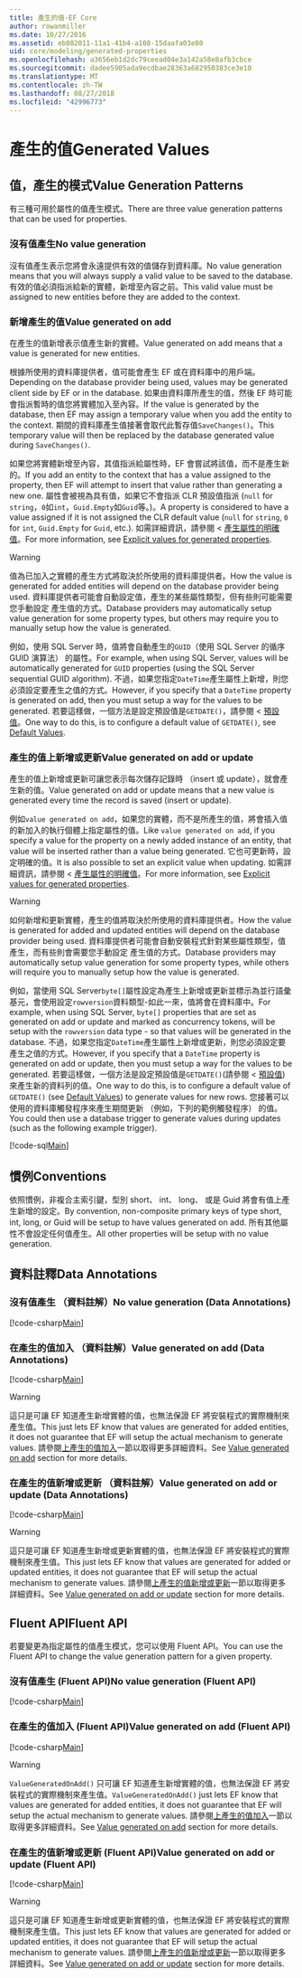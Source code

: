 ```yaml
---
title: 產生的值-EF Core
author: rowanmiller
ms.date: 10/27/2016
ms.assetid: eb082011-11a1-41b4-a108-15daafa03e80
uid: core/modeling/generated-properties
ms.openlocfilehash: a3656eb1d2dc79ceead04e3a142a58e8afb3cbce
ms.sourcegitcommit: dadee5905ada9ecdbae28363a682950383ce3e10
ms.translationtype: MT
ms.contentlocale: zh-TW
ms.lasthandoff: 08/27/2018
ms.locfileid: "42996773"
---
```

# <a name="generated-values"></a><span data-ttu-id="b04aa-102">產生的值</span><span class="sxs-lookup"><span data-stu-id="b04aa-102">Generated Values</span></span>

## <a name="value-generation-patterns"></a><span data-ttu-id="b04aa-103">值，產生的模式</span><span class="sxs-lookup"><span data-stu-id="b04aa-103">Value Generation Patterns</span></span>

<span data-ttu-id="b04aa-104">有三種可用於屬性的值產生模式。</span><span class="sxs-lookup"><span data-stu-id="b04aa-104">There are three value generation patterns that can be used for properties.</span></span>

### <a name="no-value-generation"></a><span data-ttu-id="b04aa-105">沒有值產生</span><span class="sxs-lookup"><span data-stu-id="b04aa-105">No value generation</span></span>

<span data-ttu-id="b04aa-106">沒有值產生表示您將會永遠提供有效的值儲存到資料庫。</span><span class="sxs-lookup"><span data-stu-id="b04aa-106">No value generation means that you will always supply a valid value to be saved to the database.</span></span> <span data-ttu-id="b04aa-107">有效的值必須指派給新的實體，新增至內容之前。</span><span class="sxs-lookup"><span data-stu-id="b04aa-107">This valid value must be assigned to new entities before they are added to the context.</span></span>

### <a name="value-generated-on-add"></a><span data-ttu-id="b04aa-108">新增產生的值</span><span class="sxs-lookup"><span data-stu-id="b04aa-108">Value generated on add</span></span>

<span data-ttu-id="b04aa-109">在產生的值新增表示值產生新的實體。</span><span class="sxs-lookup"><span data-stu-id="b04aa-109">Value generated on add means that a value is generated for new entities.</span></span>

<span data-ttu-id="b04aa-110">根據所使用的資料庫提供者，值可能會產生 EF 或在資料庫中的用戶端。</span><span class="sxs-lookup"><span data-stu-id="b04aa-110">Depending on the database provider being used, values may be generated client side by EF or in the database.</span></span> <span data-ttu-id="b04aa-111">如果由資料庫所產生的值，然後 EF 時可能會指派暫時的值您將實體加入至內容。</span><span class="sxs-lookup"><span data-stu-id="b04aa-111">If the value is generated by the database, then EF may assign a temporary value when you add the entity to the context.</span></span> <span data-ttu-id="b04aa-112">期間的資料庫產生值接著會取代此暫存值`SaveChanges()`。</span><span class="sxs-lookup"><span data-stu-id="b04aa-112">This temporary value will then be replaced by the database generated value during `SaveChanges()`.</span></span>

<span data-ttu-id="b04aa-113">如果您將實體新增至內容，其值指派給屬性時，EF 會嘗試將該值，而不是產生新的。</span><span class="sxs-lookup"><span data-stu-id="b04aa-113">If you add an entity to the context that has a value assigned to the property, then EF will attempt to insert that value rather than generating a new one.</span></span> <span data-ttu-id="b04aa-114">屬性會被視為具有值，如果它不會指派 CLR 預設值指派 (`null` for `string`，`0`如`int`，`Guid.Empty`如`Guid`等。)。</span><span class="sxs-lookup"><span data-stu-id="b04aa-114">A property is considered to have a value assigned if it is not assigned the CLR default value (`null` for `string`, `0` for `int`, `Guid.Empty` for `Guid`, etc.).</span></span> <span data-ttu-id="b04aa-115">如需詳細資訊，請參閱 <<c0> [ 產生屬性的明確值](../saving/explicit-values-generated-properties.md)。</span><span class="sxs-lookup"><span data-stu-id="b04aa-115">For more information, see [Explicit values for generated properties](../saving/explicit-values-generated-properties.md).</span></span>

> [!WARNING]  
> <span data-ttu-id="b04aa-116">值為已加入之實體的產生方式將取決於所使用的資料庫提供者。</span><span class="sxs-lookup"><span data-stu-id="b04aa-116">How the value is generated for added entities will depend on the database provider being used.</span></span> <span data-ttu-id="b04aa-117">資料庫提供者可能會自動設定值，產生的某些屬性類型，但有些則可能需要您手動設定 產生值的方式。</span><span class="sxs-lookup"><span data-stu-id="b04aa-117">Database providers may automatically setup value generation for some property types, but others may require you to manually setup how the value is generated.</span></span>
>
> <span data-ttu-id="b04aa-118">例如，使用 SQL Server 時，值將會自動產生的`GUID`（使用 SQL Server 的循序 GUID 演算法） 的屬性。</span><span class="sxs-lookup"><span data-stu-id="b04aa-118">For example, when using SQL Server, values will be automatically generated for `GUID` properties (using the SQL Server sequential GUID algorithm).</span></span> <span data-ttu-id="b04aa-119">不過，如果您指定`DateTime`產生屬性上新增，則您必須設定要產生之值的方式。</span><span class="sxs-lookup"><span data-stu-id="b04aa-119">However, if you specify that a `DateTime` property is generated on add, then you must setup a way for the values to be generated.</span></span> <span data-ttu-id="b04aa-120">若要這樣做，一個方法是設定預設值是`GETDATE()`，請參閱 <<c2> [ 預設值](relational/default-values.md)。</span><span class="sxs-lookup"><span data-stu-id="b04aa-120">One way to do this, is to configure a default value of `GETDATE()`, see [Default Values](relational/default-values.md).</span></span>

### <a name="value-generated-on-add-or-update"></a><span data-ttu-id="b04aa-121">產生的值上新增或更新</span><span class="sxs-lookup"><span data-stu-id="b04aa-121">Value generated on add or update</span></span>

<span data-ttu-id="b04aa-122">產生的值上新增或更新可讓您表示每次儲存記錄時 （insert 或 update），就會產生新的值。</span><span class="sxs-lookup"><span data-stu-id="b04aa-122">Value generated on add or update means that a new value is generated every time the record is saved (insert or update).</span></span>

<span data-ttu-id="b04aa-123">例如`value generated on add`，如果您的實體，而不是所產生的值，將會插入值的新加入的執行個體上指定屬性的值。</span><span class="sxs-lookup"><span data-stu-id="b04aa-123">Like `value generated on add`, if you specify a value for the property on a newly added instance of an entity, that value will be inserted rather than a value being generated.</span></span> <span data-ttu-id="b04aa-124">它也可更新時，設定明確的值。</span><span class="sxs-lookup"><span data-stu-id="b04aa-124">It is also possible to set an explicit value when updating.</span></span> <span data-ttu-id="b04aa-125">如需詳細資訊，請參閱 <<c0> [ 產生屬性的明確值](../saving/explicit-values-generated-properties.md)。</span><span class="sxs-lookup"><span data-stu-id="b04aa-125">For more information, see [Explicit values for generated properties](../saving/explicit-values-generated-properties.md).</span></span>

> [!WARNING]
> <span data-ttu-id="b04aa-126">如何新增和更新實體，產生的值將取決於所使用的資料庫提供者。</span><span class="sxs-lookup"><span data-stu-id="b04aa-126">How the value is generated for added and updated entities will depend on the database provider being used.</span></span> <span data-ttu-id="b04aa-127">資料庫提供者可能會自動安裝程式針對某些屬性類型，值產生，而有些則會需要您手動設定 產生值的方式。</span><span class="sxs-lookup"><span data-stu-id="b04aa-127">Database providers may automatically setup value generation for some property types, while others will require you to manually setup how the value is generated.</span></span>
> 
> <span data-ttu-id="b04aa-128">例如，當使用 SQL Server`byte[]`屬性設定為產生上新增或更新並標示為並行語彙基元，會使用設定`rowversion`資料類型-如此一來，值將會在資料庫中。</span><span class="sxs-lookup"><span data-stu-id="b04aa-128">For example, when using SQL Server, `byte[]` properties that are set as generated on add or update and marked as concurrency tokens, will be setup with the `rowversion` data type - so that values will be generated in the database.</span></span> <span data-ttu-id="b04aa-129">不過，如果您指定`DateTime`產生屬性上新增或更新，則您必須設定要產生之值的方式。</span><span class="sxs-lookup"><span data-stu-id="b04aa-129">However, if you specify that a `DateTime` property is generated on add or update, then you must setup a way for the values to be generated.</span></span> <span data-ttu-id="b04aa-130">若要這樣做，一個方法是設定預設值是`GETDATE()`(請參閱 <<c2> [ 預設值](relational/default-values.md)) 來產生新的資料列的值。</span><span class="sxs-lookup"><span data-stu-id="b04aa-130">One way to do this, is to configure a default value of `GETDATE()` (see [Default Values](relational/default-values.md)) to generate values for new rows.</span></span> <span data-ttu-id="b04aa-131">您接著可以使用的資料庫觸發程序來產生期間更新 （例如，下列的範例觸發程序） 的值。</span><span class="sxs-lookup"><span data-stu-id="b04aa-131">You could then use a database trigger to generate values during updates (such as the following example trigger).</span></span>
> 
> [!code-sql[Main](../../../samples/core/Modeling/FluentAPI/Samples/ValueGeneratedOnAddOrUpdate.sql)]

## <a name="conventions"></a><span data-ttu-id="b04aa-132">慣例</span><span class="sxs-lookup"><span data-stu-id="b04aa-132">Conventions</span></span>

<span data-ttu-id="b04aa-133">依照慣例，非複合主索引鍵，型別 short、 int、 long、 或是 Guid 將會有值上產生新增的設定。</span><span class="sxs-lookup"><span data-stu-id="b04aa-133">By convention, non-composite primary keys of type short, int, long, or Guid will be setup to have values generated on add.</span></span> <span data-ttu-id="b04aa-134">所有其他屬性不會設定任何值產生。</span><span class="sxs-lookup"><span data-stu-id="b04aa-134">All other properties will be setup with no value generation.</span></span>

## <a name="data-annotations"></a><span data-ttu-id="b04aa-135">資料註釋</span><span class="sxs-lookup"><span data-stu-id="b04aa-135">Data Annotations</span></span>

### <a name="no-value-generation-data-annotations"></a><span data-ttu-id="b04aa-136">沒有值產生 （資料註解）</span><span class="sxs-lookup"><span data-stu-id="b04aa-136">No value generation (Data Annotations)</span></span>

[!code-csharp[Main](../../../samples/core/Modeling/DataAnnotations/Samples/ValueGeneratedNever.cs#Sample)]

### <a name="value-generated-on-add-data-annotations"></a><span data-ttu-id="b04aa-137">在產生的值加入 （資料註解）</span><span class="sxs-lookup"><span data-stu-id="b04aa-137">Value generated on add (Data Annotations)</span></span>

[!code-csharp[Main](../../../samples/core/Modeling/DataAnnotations/Samples/ValueGeneratedOnAdd.cs#Sample)]

> [!WARNING]  
> <span data-ttu-id="b04aa-138">這只是可讓 EF 知道產生新增實體的值，也無法保證 EF 將安裝程式的實際機制來產生值。</span><span class="sxs-lookup"><span data-stu-id="b04aa-138">This just lets EF know that values are generated for added entities, it does not guarantee that EF will setup the actual mechanism to generate values.</span></span> <span data-ttu-id="b04aa-139">請參閱[上產生的值加入](#value-generated-on-add)一節以取得更多詳細資料。</span><span class="sxs-lookup"><span data-stu-id="b04aa-139">See [Value generated on add](#value-generated-on-add) section for more details.</span></span>

### <a name="value-generated-on-add-or-update-data-annotations"></a><span data-ttu-id="b04aa-140">在產生的值新增或更新 （資料註解）</span><span class="sxs-lookup"><span data-stu-id="b04aa-140">Value generated on add or update (Data Annotations)</span></span>

[!code-csharp[Main](../../../samples/core/Modeling/DataAnnotations/Samples/ValueGeneratedOnAddOrUpdate.cs#Sample)]

> [!WARNING]  
> <span data-ttu-id="b04aa-141">這只是可讓 EF 知道產生新增或更新實體的值，也無法保證 EF 將安裝程式的實際機制來產生值。</span><span class="sxs-lookup"><span data-stu-id="b04aa-141">This just lets EF know that values are generated for added or updated entities, it does not guarantee that EF will setup the actual mechanism to generate values.</span></span> <span data-ttu-id="b04aa-142">請參閱[上產生的值新增或更新](#value-generated-on-add-or-update)一節以取得更多詳細資料。</span><span class="sxs-lookup"><span data-stu-id="b04aa-142">See [Value generated on add or update](#value-generated-on-add-or-update) section for more details.</span></span>

## <a name="fluent-api"></a><span data-ttu-id="b04aa-143">Fluent API</span><span class="sxs-lookup"><span data-stu-id="b04aa-143">Fluent API</span></span>

<span data-ttu-id="b04aa-144">若要變更為指定屬性的值產生模式，您可以使用 Fluent API。</span><span class="sxs-lookup"><span data-stu-id="b04aa-144">You can use the Fluent API to change the value generation pattern for a given property.</span></span>

### <a name="no-value-generation-fluent-api"></a><span data-ttu-id="b04aa-145">沒有值產生 (Fluent API)</span><span class="sxs-lookup"><span data-stu-id="b04aa-145">No value generation (Fluent API)</span></span>

[!code-csharp[Main](../../../samples/core/Modeling/FluentAPI/Samples/ValueGeneratedNever.cs#Sample)]

### <a name="value-generated-on-add-fluent-api"></a><span data-ttu-id="b04aa-146">在產生的值加入 (Fluent API)</span><span class="sxs-lookup"><span data-stu-id="b04aa-146">Value generated on add (Fluent API)</span></span>

[!code-csharp[Main](../../../samples/core/Modeling/FluentAPI/Samples/ValueGeneratedOnAdd.cs#Sample)]

> [!WARNING]  
> <span data-ttu-id="b04aa-147">`ValueGeneratedOnAdd()` 只可讓 EF 知道產生新增實體的值，也無法保證 EF 將安裝程式的實際機制來產生值。</span><span class="sxs-lookup"><span data-stu-id="b04aa-147">`ValueGeneratedOnAdd()` just lets EF know that values are generated for added entities, it does not guarantee that EF will setup the actual mechanism to generate values.</span></span>  <span data-ttu-id="b04aa-148">請參閱[上產生的值加入](#value-generated-on-add)一節以取得更多詳細資料。</span><span class="sxs-lookup"><span data-stu-id="b04aa-148">See [Value generated on add](#value-generated-on-add) section for more details.</span></span>

### <a name="value-generated-on-add-or-update-fluent-api"></a><span data-ttu-id="b04aa-149">在產生的值新增或更新 (Fluent API)</span><span class="sxs-lookup"><span data-stu-id="b04aa-149">Value generated on add or update (Fluent API)</span></span>

[!code-csharp[Main](../../../samples/core/Modeling/FluentAPI/Samples/ValueGeneratedOnAddOrUpdate.cs#Sample)]

> [!WARNING]  
> <span data-ttu-id="b04aa-150">這只是可讓 EF 知道產生新增或更新實體的值，也無法保證 EF 將安裝程式的實際機制來產生值。</span><span class="sxs-lookup"><span data-stu-id="b04aa-150">This just lets EF know that values are generated for added or updated entities, it does not guarantee that EF will setup the actual mechanism to generate values.</span></span> <span data-ttu-id="b04aa-151">請參閱[上產生的值新增或更新](#value-generated-on-add-or-update)一節以取得更多詳細資料。</span><span class="sxs-lookup"><span data-stu-id="b04aa-151">See [Value generated on add or update](#value-generated-on-add-or-update) section for more details.</span></span>
